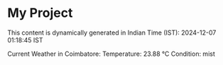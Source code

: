 # My Project

This content is dynamically generated in Indian Time (IST): 2024-12-07 01:18:45 IST


Current Weather in Coimbatore:
Temperature: 23.88 °C
Condition: mist
